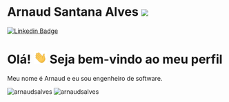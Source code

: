 # Arnaud Santana Alves <img src="https://emojis.slackmojis.com/emojis/images/1531849430/4246/blob-sunglasses.gif" width="30"/> 

[![Linkedin Badge](https://img.shields.io/badge/-LinkedIn-blue?style=flat-square&logo=Linkedin&logoColor=white)](https://www.linkedin.com/in/arnaudsa/)

# Olá! <img  src="https://raw.githubusercontent.com/ABSphreak/ABSphreak/master/gifs/Hi.gif" width="30" /> Seja bem-vindo ao meu perfil

Meu nome é Arnaud e eu sou engenheiro de software.

<div>
  <img height="180em" src="https://github-readme-stats.vercel.app/api?username=arnaudsalves&show_icons=true&count_private=true&locale=pt-BR" alt="arnaudsalves" />
  <img height="180em" src="https://github-readme-stats.vercel.app/api/top-langs/?username=arnaudsalves&layout=compact&langs_count=7&count_private=true&locale=pt-BR" alt="arnaudsalves" />
</div>


<!--
**arnaudsalves/arnaudsalves** is a ✨ _special_ ✨ repository because its `README.md` (this file) appears on your GitHub profile.

Here are some ideas to get you started:

- 🔭 I’m currently working on ...
- 🌱 I’m currently learning ...
- 👯 I’m looking to collaborate on ...
- 🤔 I’m looking for help with ...
- 💬 Ask me about ...
- 📫 How to reach me: ...
- 😄 Pronouns: ...
- ⚡ Fun fact: ...
-->
